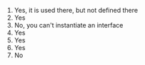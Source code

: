 1. Yes, it is used there, but not defined there
2. Yes
3. No, you can't instantiate an interface
4. Yes
5. Yes
6. Yes
7. No